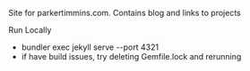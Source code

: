 Site for parkertimmins.com. Contains blog and links to projects


Run Locally
* bundler exec jekyll serve --port 4321
* if have build issues, try deleting Gemfile.lock and rerunning

